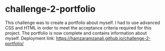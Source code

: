 # challenge-2-portfolio
This challenge was to create a portfolio about myself. I had to use advanced CSS and HTML in order to meet the acceptance criteria required for this project. The portfolio is now complete and contains information about myself. 
Deployment link: https://hamzaramzanali.github.io/challenge-2-portfolio/